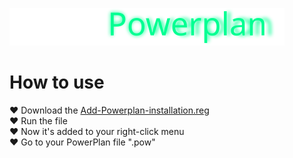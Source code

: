 [![Epic](https://raw.githubusercontent.com/WindowsTools2077/Epic-Powerplan/main/media/badge3.svg)](https://github.com/WindowsTools2077/Epic-Powerplan)

# How to use
<div>
		<a>♥ Download the <a href="">Add-Powerplan-installation.reg</a>
<div>
		<a>♥ Run the file</a>
<div>
		<a>♥ Now it's added to your right-click menu</a>
<div>
		<a>♥ Go to your PowerPlan file ".pow"</a>
<div>		
		<a href=""
